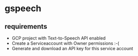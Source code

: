 # gspeech

## requirements

- GCP project with Text-to-Speech API enabled
- Create a Serviceaccount with Owner permissions :-(
- Generate and download an API key for this service account